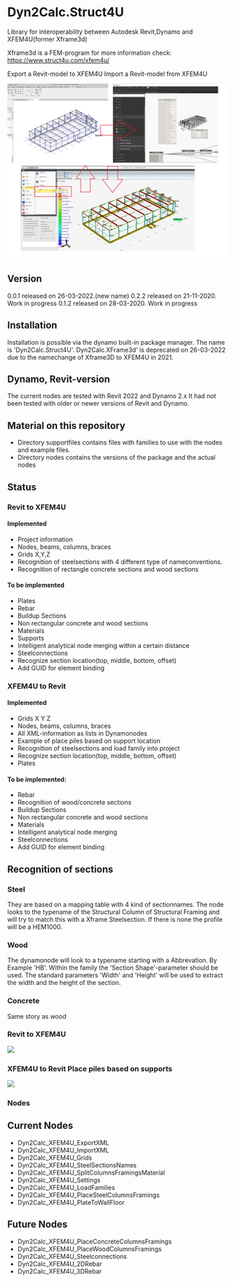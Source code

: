 # Dyn2Calc.Struct4U
Library for interoperability between Autodesk Revit,Dynamo and XFEM4U(former Xframe3d)

Xframe3d is a FEM-program for more information check: https://www.struct4u.com/xfem4u/

Export a Revit-model to XFEM4U
Import a Revit-model from XFEM4U

![Image](Dyn2CalcXframe3DImage.png)

## Version
0.0.1 released on 26-03-2022.(new name)
0.2.2 released on 21-11-2020. Work in progress
0.1.2 released on 28-03-2020. Work in progress

## Installation
Installation is possible via the dynamo built-in package manager.
The name is 'Dyn2Calc.Struct4U'.
Dyn2Calc.XFrame3d' is deprecated on 26-03-2022 due to the namechange of Xframe3D to XFEM4U in 2021.

## Dynamo, Revit-version
The current nodes are tested with Revit 2022 and Dynamo 2.x
It had not been tested with older or newer versions of Revit and Dynamo.

## Material on this repository
* Directory supportfiles contains files with families to use with the nodes and example files.
* Directory nodes contains the versions of the package and the actual nodes


## Status

### Revit to XFEM4U

#### Implemented
* Project information
* Nodes, beams, columns, braces
* Grids X,Y,Z
* Recognition of steelsections with 4 different type of nameconventions.
* Recognition of rectangle concrete sections and wood sections

#### To be implemented
* Plates
* Rebar
* Buildup Sections
* Non rectangular concrete and wood sections
* Materials
* Supports
* Intelligent analytical node merging within a certain distance
* Steelconnections
* Recognize section location(top, middle, bottom, offset)
* Add GUID for element binding

### XFEM4U to Revit

#### Implemented
* Grids X Y Z
* Nodes, beams, columns, braces
* All XML-information as lists in Dynamonodes
* Example of place piles based on support location
* Recognition of steelsections and load family into project
* Recognize section location(top, middle, bottom, offset)
* Plates

#### To be implemented:
* Rebar
* Recognition of wood/concrete sections
* Buildup Sections
* Non rectangular concrete and wood sections
* Materials
* Intelligent analytical node merging
* Steelconnections
* Add GUID for element binding

## Recognition of sections

### Steel
They are based on a mapping table with 4 kind of sectionnames. The node looks to the typename of the Structural Column of Structural Framing and will try to match this with a Xframe Steelsection. If there is none the profile will be a HEM1000.

### Wood
The dynamonode will look to a typename starting with a Abbrevation. By Example 'HB'. Within the family the 'Section Shape'-parameter should be used. The standard parameters 'Width' and 'Height' will be used to extract the width and the height of the section.

### Concrete
Same story as wood

### Revit to XFEM4U

![](RevittoXframe3D.gif)

### XFEM4U to Revit Place piles based on supports

![](Xframe3DtoRevit.gif)


### Nodes

## **Current Nodes**
* Dyn2Calc_XFEM4U_ExportXML
* Dyn2Calc_XFEM4U_ImportXML
* Dyn2Calc_XFEM4U_Grids
* Dyn2Calc_XFEM4U_SteelSectionsNames
* Dyn2Calc_XFEM4U_SplitColumnsFramingsMaterial
* Dyn2Calc_XFEM4U_Settings
* Dyn2Calc_XFEM4U_LoadFamilies
* Dyn2Calc_XFEM4U_PlaceSteelColumnsFramings
* Dyn2Calc_XFEM4U_PlateToWallFloor

## **Future Nodes**
* Dyn2Calc_XFEM4U_PlaceConcreteColumnsFramings
* Dyn2Calc_XFEM4U_PlaceWoodColumnsFramings
* Dyn2Calc_XFEM4U_Steelconnections
* Dyn2Calc_XFEM4U_2DRebar
* Dyn2Calc_XFEM4U_3DRebar
